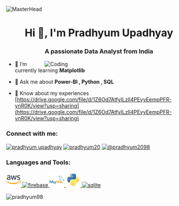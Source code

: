 ![MasterHead](https://img.lovepik.com/background/20211021/large/lovepik-data-analysis-background-image_500442691.jpg)
<h1 align="center">Hi 👋, I'm Pradhyum Upadhyay</h1>
<h3 align="center">A passionate Data Analyst from India</h3>
<img align="right" alt="Coding" width="400" src="https://cdni.iconscout.com/illustration/premium/thumb/contented-man-typing-on-laptop-8924335-7299818.png">

- 🌱 I’m currently learning **Matplotlib**

- 💬 Ask me about **Power-BI , Python , SQL**

- 📄 Know about my experiences [https://drive.google.com/file/d/1Z6Od7AtfyILzll4PEvyEempPFR-ynR0K/view?usp=sharing](https://drive.google.com/file/d/1Z6Od7AtfyILzll4PEvyEempPFR-ynR0K/view?usp=sharing)

<h3 align="left">Connect with me:</h3>
<p align="left">
<a href="https://linkedin.com/in/pradhyum upadhyay" target="blank"><img align="center" src="https://raw.githubusercontent.com/rahuldkjain/github-profile-readme-generator/master/src/images/icons/Social/linked-in-alt.svg" alt="pradhyum upadhyay" height="30" width="40" /></a>
<a href="https://instagram.com/pradhyum20" target="blank"><img align="center" src="https://raw.githubusercontent.com/rahuldkjain/github-profile-readme-generator/master/src/images/icons/Social/instagram.svg" alt="pradhyum20" height="30" width="40" /></a>
<a href="https://www.hackerrank.com/@pradhyum2098" target="blank"><img align="center" src="https://raw.githubusercontent.com/rahuldkjain/github-profile-readme-generator/master/src/images/icons/Social/hackerrank.svg" alt="@pradhyum2098" height="30" width="40" /></a>
</p>

<h3 align="left">Languages and Tools:</h3>
<p align="left"> <a href="https://aws.amazon.com" target="_blank" rel="noreferrer"> <img src="https://raw.githubusercontent.com/devicons/devicon/master/icons/amazonwebservices/amazonwebservices-original-wordmark.svg" alt="aws" width="40" height="40"/> </a> <a href="https://firebase.google.com/" target="_blank" rel="noreferrer"> <img src="https://www.vectorlogo.zone/logos/firebase/firebase-icon.svg" alt="firebase" width="40" height="40"/> </a> <a href="https://www.mysql.com/" target="_blank" rel="noreferrer"> <img src="https://raw.githubusercontent.com/devicons/devicon/master/icons/mysql/mysql-original-wordmark.svg" alt="mysql" width="40" height="40"/> </a> <a href="https://www.python.org" target="_blank" rel="noreferrer"> <img src="https://raw.githubusercontent.com/devicons/devicon/master/icons/python/python-original.svg" alt="python" width="40" height="40"/> </a> <a href="https://www.sqlite.org/" target="_blank" rel="noreferrer"> <img src="https://www.vectorlogo.zone/logos/sqlite/sqlite-icon.svg" alt="sqlite" width="40" height="40"/> </a> </p>

<p><img align="center" src="https://github-readme-stats.vercel.app/api/top-langs?username=pradhyum98&show_icons=true&locale=en&layout=compact" alt="pradhyum98" /></p>
